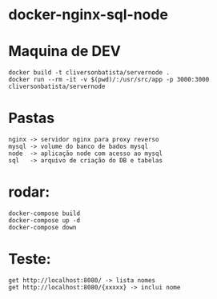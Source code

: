 # docker-nginx-sql-node

# Maquina de DEV
    docker build -t cliversonbatista/servernode .
    docker run --rm -it -v $(pwd)/:/usr/src/app -p 3000:3000 cliversonbatista/servernode                         


# Pastas
    nginx -> servidor nginx para proxy reverso 
    mysql -> volume do banco de bados mysql
    node  -> aplicação node com acesso ao mysql
    sql   -> arquivo de criação do DB e tabelas

# rodar:
    docker-compose build
    docker-compose up -d
    docker-compose down

# Teste:
    get http://localhost:8080/ -> lista nomes
    get http://localhost:8080/{xxxxx} -> inclui nome
